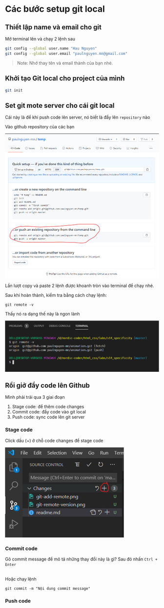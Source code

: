# Các bước setup git local 

## Thiết lập name và email cho git 

Mở terminal lên và chạy 2 lệnh sau

```bash
git config --global user.name "Hau Nguyen"
git config --global user.email "paulnguyen.mn@gmail.com"
```

> Note: Nhớ thay tên và email thành của bạn nhé.

## Khởi tạo Git local cho project của mình 

```bash
git init
```

## Set git mote server cho cái git local

Cái này là để khi push code lên server, nó biết là đẩy lên `repository` nào

Vào github repository của các bạn

![Git add remote server](./git-add-remote.png)

Lần lượt copy và paste 2 lệnh được khoanh tròn vào terminal để chạy nhé.

Sau khi hoàn thành, kiểm tra bằng cách chạy lệnh: 

```
git remote -v
```

Thấy nó ra dạng thế này là ngon lành

![git remote server version](./git-remote-version.png)


## Rồi giở đẩy code lên Github 

Mình phải trải qua 3 giai đoạn
1. Stage code: để thêm code changes
2. Commit code: đẩy code vào git local
3. Push code: sync code lên git server

### Stage code 

Click dấu (+) ở chỗ code changes để stage code

![stage code](./stage-code.png)

### Commit code 

Gõ commit message để mô tả những thay đổi này là gì? Sau đó nhấn `Ctrl + Enter`

<br>
Hoặc chạy lệnh

```
git commit -m "Nội dung commit message"
```

### Push code



